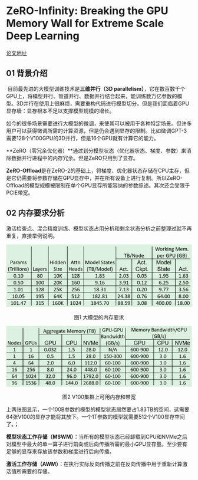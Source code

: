 # ZeRO-Infinity: Breaking the GPU Memory Wall for Extreme Scale Deep Learning

[论文地址](https://dl.acm.org/doi/abs/10.1145/3458817.3476205)

## 01 背景介绍

​	目前最先进的大模型训练技术是**三维并行（3D parallelism）**，它在数百数千个GPU上，将模型并行、管道并行、数据并行结合起来，能训练数万亿参数的模型。3D并行在使用上很麻烦，需要重构代码进行模型切分。但是我们面临着GPU显存墙：显存根本不足以支撑模型规模的增长。

​	如今的很多场景需要进行大模型的微调，来使其可以被用于各种特定场景。但许多用户可以获得微调所需的计算资源，但是仍会遇到显存的限制。比如微调GPT-3需要128个V100GPU的3D并行，但是16个GPU就有计算它的能力。

​	**ZeRO（零冗余优化器）**通过划分模型状态（优化器状态、梯度、参数）来消除数据并行进程中的内存冗余。但是ZeRO只用到了显存。

​	**ZeRO-Offload**是在ZeRO-2的基础上，将梯度、优化器状态存储在CPU主存，但是它仍需要将参数存储在GPU显存中，并在所有设备上进行复制。所以ZeRO-Offload的模型规模被限制在单个GPU显存所能容纳的参数综述。其次还会受限于PCIE带宽。



## 02 内存要求分析

​	激活检查点、混合精度训练、模型状态占用分析和剩余状态分析之前整理过就不再重复，直接举例说明。

![image-20230422210041570](img/ZeRO-Infinity/image-20230422210041570.png "大模型的内存要求")

<center><p>图1 大模型的内存要求</p></center>

![image-20230422210715850](img/ZeRO-Infinity/image-20230422210715850.png)

<center><p>图2 V100集群上可用内存和带宽</p></center>

​	上两张图显示，一个100B参数的模型的模型状态居然要占1.83TB的空间，这需要64张V100的显存才能将其放下。一个1T参数的模型就需要512个V100显存空间了。；





​	**模型状态工作存储（MSWM）**：当所有的模型状态已经卸载到CPU和NVMe之后对模型中最大的单一算子进行前向或后向传播所需的最小GPU显存量。至少要有足够的显存来存放该参数和梯度进行后向传播。

​	**激活工作存储（AWM）**：在执行实际反向传播之前在反向传播中用于重新计算激活值所需要的存储。
